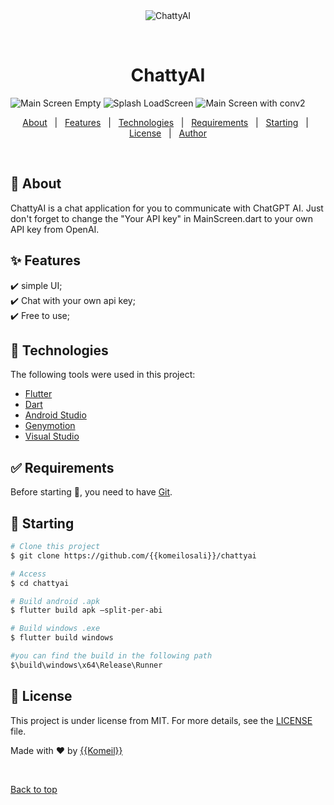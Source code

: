 <div align="center" id="top"> 
  <img src="./.github/app.gif" alt="ChattyAI" />

  &#xa0;

  <!-- <a href="https://chattyai.netlify.app">Demo</a> -->
</div>

<h1 align="center">ChattyAI</h1>

![Main Screen Empty](https://github.com/komeilosali/ChattyAI/assets/58639066/8dd00ac9-97fa-41ef-bf4c-3d65425d57bb)
![Splash LoadScreen](https://github.com/komeilosali/ChattyAI/assets/58639066/4b688ba4-d62f-4cc9-8675-1b2ea8f8cd3b0)
![Main Screen with conv2](https://github.com/komeilosali/ChattyAI/assets/58639066/9eeb8c6b-b979-477e-b1f1-900bd68c5f14)

<p align="center">
  <a href="#dart-about">About</a> &#xa0; | &#xa0; 
  <a href="#sparkles-features">Features</a> &#xa0; | &#xa0;
  <a href="#rocket-technologies">Technologies</a> &#xa0; | &#xa0;
  <a href="#white_check_mark-requirements">Requirements</a> &#xa0; | &#xa0;
  <a href="#checkered_flag-starting">Starting</a> &#xa0; | &#xa0;
  <a href="#memo-license">License</a> &#xa0; | &#xa0;
  <a href="https://github.com/{{komeilosali}}" target="_blank">Author</a>
</p>

<br>

## :dart: About ##

ChattyAI is a chat application for you to communicate with ChatGPT AI. Just don't forget to change the "Your API key" in MainScreen.dart to your own API key from OpenAI.

## :sparkles: Features ##

:heavy_check_mark: simple UI;\
:heavy_check_mark: Chat with your own api key;\
:heavy_check_mark: Free to use;

## :rocket: Technologies ##

The following tools were used in this project:

- [Flutter](https://flutter.dev/)
- [Dart](https://dart.dev/)
- [Android Studio](https://developer.android.com/studio)
- [Genymotion](https://www.genymotion.com/)
- [Visual Studio](https://visualstudio.microsoft.com/)

## :white_check_mark: Requirements ##

Before starting :checkered_flag:, you need to have [Git](https://git-scm.com).

## :checkered_flag: Starting ##

```bash
# Clone this project
$ git clone https://github.com/{{komeilosali}}/chattyai

# Access
$ cd chattyai

# Build android .apk
$ flutter build apk –split-per-abi

# Build windows .exe
$ flutter build windows

#you can find the build in the following path 
$\build\windows\x64\Release\Runner
```

## :memo: License ##

This project is under license from MIT. For more details, see the [LICENSE](LICENSE.md) file.


Made with :heart: by <a href="https://github.com/{{komeilosali}}" target="_blank">{{Komeil}}</a>

&#xa0;

<a href="#top">Back to top</a>
